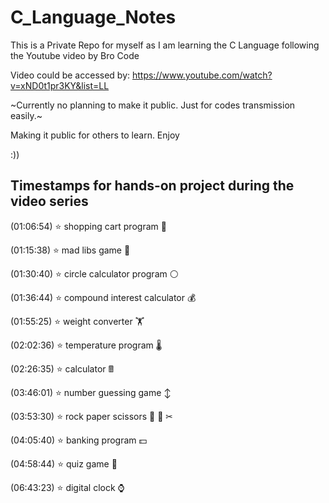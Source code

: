 # C_Language_Notes

This is a Private Repo for myself as I am learning the C Language following the Youtube video by Bro Code

Video could be accessed by: https://www.youtube.com/watch?v=xND0t1pr3KY&list=LL

~Currently no planning to make it public.
Just for codes transmission easily.~

Making it public for others to learn. Enjoy

:))


## Timestamps for hands-on project during the video series

(01:06:54) ⭐ shopping cart program 🛒

(01:15:38) ⭐ mad libs game 📖

(01:30:40) ⭐ circle calculator program ⚪

(01:36:44) ⭐ compound interest calculator 💰

(01:55:25) ⭐ weight converter 🏋

(02:02:36) ⭐ temperature program 🌡

(02:26:35) ⭐ calculator 🖩

(03:46:01) ⭐ number guessing game ↕

(03:53:30) ⭐ rock paper scissors 🗿 📄 ✂

(04:05:40) ⭐ banking program 💵

(04:58:44) ⭐ quiz game 💯

(06:43:23) ⭐ digital clock ⌚
